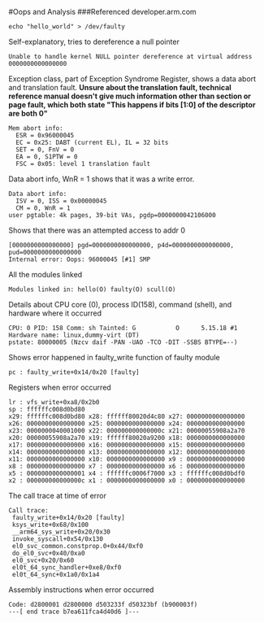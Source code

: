 #Oops and Analysis
###Referenced developer.arm.com

`echo "hello_world" > /dev/faulty`

Self-explanatory, tries to dereference a null pointer
```
Unable to handle kernel NULL pointer dereference at virtual address 0000000000000000
```

Exception class, part of Exception Syndrome Register, shows a data abort and translation fault.
**Unsure about the translation fault, technical reference manual doesn't give much information
other than section or page fault, which both state "This happens if bits [1:0] of the descriptor are both 0"**
```
Mem abort info:
  ESR = 0x96000045
  EC = 0x25: DABT (current EL), IL = 32 bits
  SET = 0, FnV = 0
  EA = 0, S1PTW = 0
  FSC = 0x05: level 1 translation fault
```

Data abort info, WnR = 1 shows that it was a write error.
```
Data abort info:
  ISV = 0, ISS = 0x00000045
  CM = 0, WnR = 1
user pgtable: 4k pages, 39-bit VAs, pgdp=0000000042106000
```

Shows that there was an attempted access to addr 0
```
[0000000000000000] pgd=0000000000000000, p4d=0000000000000000, pud=0000000000000000
Internal error: Oops: 96000045 [#1] SMP
```

All the modules linked
```
Modules linked in: hello(O) faulty(O) scull(O)
```

Details about CPU core (0), process ID(158), command (shell), and hardware where it occurred
```
CPU: 0 PID: 158 Comm: sh Tainted: G           O      5.15.18 #1
Hardware name: linux,dummy-virt (DT)
pstate: 80000005 (Nzcv daif -PAN -UAO -TCO -DIT -SSBS BTYPE=--)
```

Shows error happened in faulty_write function of faulty module
```
pc : faulty_write+0x14/0x20 [faulty]
```

Registers when error occurred
```
lr : vfs_write+0xa8/0x2b0
sp : ffffffc008d0bd80
x29: ffffffc008d0bd80 x28: ffffff80020d4c80 x27: 0000000000000000
x26: 0000000000000000 x25: 0000000000000000 x24: 0000000000000000
x23: 0000000040001000 x22: 000000000000000c x21: 00000055908a2a70
x20: 00000055908a2a70 x19: ffffff80020a9200 x18: 0000000000000000
x17: 0000000000000000 x16: 0000000000000000 x15: 0000000000000000
x14: 0000000000000000 x13: 0000000000000000 x12: 0000000000000000
x11: 0000000000000000 x10: 0000000000000000 x9 : 0000000000000000
x8 : 0000000000000000 x7 : 0000000000000000 x6 : 0000000000000000
x5 : 0000000000000001 x4 : ffffffc0006f7000 x3 : ffffffc008d0bdf0
x2 : 000000000000000c x1 : 0000000000000000 x0 : 0000000000000000
```

The call trace at time of error
```
Call trace:
 faulty_write+0x14/0x20 [faulty]
 ksys_write+0x68/0x100
 __arm64_sys_write+0x20/0x30
 invoke_syscall+0x54/0x130
 el0_svc_common.constprop.0+0x44/0xf0
 do_el0_svc+0x40/0xa0
 el0_svc+0x20/0x60
 el0t_64_sync_handler+0xe8/0xf0
 el0t_64_sync+0x1a0/0x1a4
```

Assembly instructions when error occurred
``` 
Code: d2800001 d2800000 d503233f d50323bf (b900003f) 
---[ end trace b7ea611fca4d40d6 ]---
```


